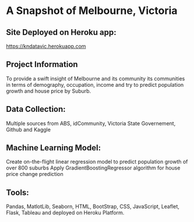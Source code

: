 # A Snapshot of Melbourne, Victoria

## Site Deployed on Heroku app:
https://kndatavic.herokuapp.com

## Project Information
To provide a swift insight of Melbourne and its community its communities in terms 
of demography, occupation, income and try to predict population growth and house price by Suburb.

## Data Collection:
Multiple sources from ABS, idCommunity, Victoria State Governement, Github and Kaggle

## Machine Learning Model:
Create on-the-flight linear regression model to predict population growth of over 800 suburbs
Apply GradientBoostingRegressor algorithm for house price change prediction


## Tools:
Pandas, MatlotLib, Seaborn, HTML, BootStrap, CSS, JavaScript, Leaflet, Flask, Tableau and deployed
on Heroku Platform.
